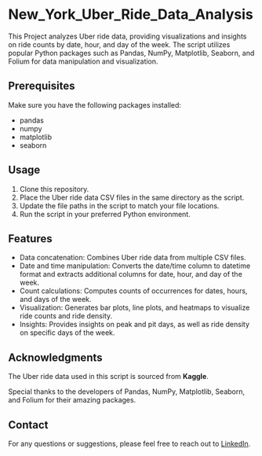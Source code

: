 # New_York_Uber_Ride_Data_Analysis
This Project analyzes Uber ride data, providing visualizations and insights on ride counts by date, hour, and day of the week. The script utilizes popular Python packages such as Pandas, NumPy, Matplotlib, Seaborn, and Folium for data manipulation and visualization.

## Prerequisites

Make sure you have the following packages installed:

- pandas
- numpy
- matplotlib
- seaborn

## Usage

1. Clone this repository.
2. Place the Uber ride data CSV files in the same directory as the script.
3. Update the file paths in the script to match your file locations.
4. Run the script in your preferred Python environment.

## Features

- Data concatenation: Combines Uber ride data from multiple CSV files.
- Date and time manipulation: Converts the date/time column to datetime format and extracts additional columns for date, hour, and day of the week.
- Count calculations: Computes counts of occurrences for dates, hours, and days of the week.
- Visualization: Generates bar plots, line plots, and heatmaps to visualize ride counts and ride density.
- Insights: Provides insights on peak and pit days, as well as ride density on specific days of the week.



## Acknowledgments

The Uber ride data used in this script is sourced from **Kaggle**.

Special thanks to the developers of Pandas, NumPy, Matplotlib, Seaborn, and Folium for their amazing packages.

## Contact

For any questions or suggestions, please feel free to reach out to [LinkedIn](https://www.linkedin.com/in/ayushtripathi37/).
